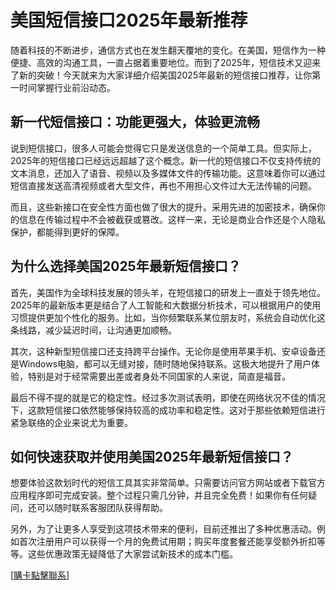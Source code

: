 # 美国短信接口2025年最新推荐

随着科技的不断进步，通信方式也在发生翻天覆地的变化。在美国，短信作为一种便捷、高效的沟通工具，一直占据着重要地位。而到了2025年，短信技术又迎来了新的突破！今天就来为大家详细介绍美国2025年最新的短信接口推荐，让你第一时间掌握行业前沿动态。

## 新一代短信接口：功能更强大，体验更流畅

说到短信接口，很多人可能会觉得它只是发送信息的一个简单工具。但实际上，2025年的短信接口已经远远超越了这个概念。新一代的短信接口不仅支持传统的文本消息，还加入了语音、视频以及多媒体文件的传输功能。这意味着你可以通过短信直接发送高清视频或者大型文件，再也不用担心文件过大无法传输的问题。

而且，这些新接口在安全性方面也做了很大的提升。采用先进的加密技术，确保你的信息在传输过程中不会被截获或篡改。这样一来，无论是商业合作还是个人隐私保护，都能得到更好的保障。

## 为什么选择美国2025年最新短信接口？

首先，美国作为全球科技发展的领头羊，在短信接口的研发上一直处于领先地位。2025年的最新版本更是结合了人工智能和大数据分析技术，可以根据用户的使用习惯提供更加个性化的服务。比如，当你频繁联系某位朋友时，系统会自动优化这条线路，减少延迟时间，让沟通更加顺畅。

其次，这种新型短信接口还支持跨平台操作。无论你是使用苹果手机、安卓设备还是Windows电脑，都可以无缝对接，随时随地保持联系。这极大地提升了用户体验，特别是对于经常需要出差或者身处不同国家的人来说，简直是福音。

最后不得不提的就是它的稳定性。经过多次测试表明，即使在网络状况不佳的情况下，这款短信接口依然能够保持较高的成功率和稳定性。这对于那些依赖短信进行紧急联络的企业来说尤为重要。

## 如何快速获取并使用美国2025年最新短信接口？

想要体验这款划时代的短信工具其实非常简单。只需要访问官方网站或者下载官方应用程序即可完成安装。整个过程只需几分钟，并且完全免费！如果你有任何疑问，还可以随时联系客服团队获得帮助。

另外，为了让更多人享受到这项技术带来的便利，目前还推出了多种优惠活动。例如首次注册用户可以获得一个月的免费试用期；购买年度套餐还能享受额外折扣等等。这些优惠政策无疑降低了大家尝试新技术的成本门槛。

[[購卡點擊聯系](https://t.me/s/SXDXQF)]